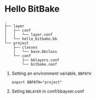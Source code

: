 # Hello BitBake
```
.
├── layer
│   ├── conf
│   │   └── layer.conf
│   └── hello_bitbake.bb
└── project
    ├── classes
    │   └── base.bbclass
    └── conf
        ├── bblayers.conf
        └── bitbake.conf
```        
1. Setting an environment variable, `BBPATH`

   `export BBPATH="project"`

2. Seting `BBLAYER` in conf/bbayser.conf
